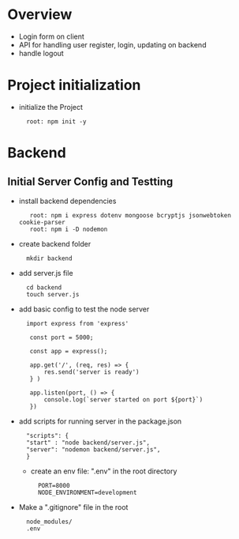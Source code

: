 # Overview
- Login form on client
- API for handling user register, login, updating on backend
- handle logout

# Project initialization
- initialize the Project

		root: npm init -y

# Backend
## Initial Server Config and Testting
   - install backend dependencies
							
			root: npm i express dotenv mongoose bcryptjs jsonwebtoken cookie-parser
			root: npm i -D nodemon

- create backend folder
	
		mkdir backend

- add server.js file

		cd backend
		touch server.js

- add basic config to test the node server 
        
		import express from 'express'

         const port = 5000;

         const app = express();

         app.get('/', (req, res) => {
             res.send('server is ready')
         } )

         app.listen(port, () => {
             console.log(`server started on port ${port}`)
         })

- add scripts for running server in the package.json
		
        "scripts": {
        "start" : "node backend/server.js",
        "server": "nodemon backend/server.js",
        }
    
    - create an env file: ".env" in the root directory
    
			PORT=8000 
        	NODE_ENVIRONMENT=development

- Make a ".gitignore" file in the root

		node_modules/
		.env
    